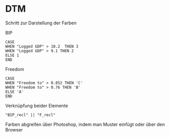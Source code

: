 # DTM

Schritt zur Darstellung der Farben

BIP
```
CASE
WHEN "Logged GDP" > 10.2  THEN 3
WHEN "Logged GDP" > 9.1 THEN 2
ELSE 1
END
```

Freedom
```
CASE
WHEN "Freedom to" > 0.852 THEN 'C'
WHEN "Freedom to" > 0.76 THEN 'B'
ELSE 'A'
END
```

Verknüpfung beider Elemente 
```
"BIP_recl" || "F_recl"
 ```
 
 Farben abgreifen über Photoshop, indem man Muster einfügt oder über den Browser
 
